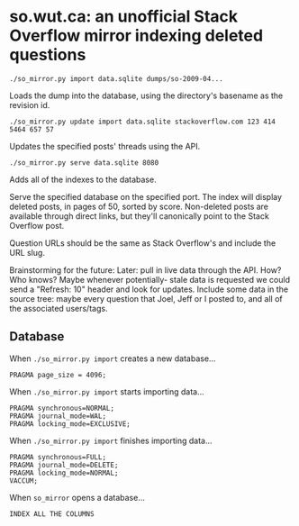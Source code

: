 # so.wut.ca: an unofficial Stack Overflow mirror indexing deleted questions

    ./so_mirror.py import data.sqlite dumps/so-2009-04...

Loads the dump into the database, using the directory's basename as the revision id.

    ./so_mirror.py update import data.sqlite stackoverflow.com 123 414 5464 657 57

Updates the specified posts' threads using the API.

    ./so_mirror.py serve data.sqlite 8080

Adds all of the indexes to the database.

Serve the specified database on the specified port. The index will display deleted
posts, in pages of 50, sorted by score. Non-deleted posts are available through
direct links, but they'll canonically point to the Stack Overflow post.

Question URLs should be the same as Stack Overflow's and include the URL slug.

Brainstorming for the future:
Later: pull in live data through the API. How? Who knows? Maybe whenever potentially-
stale data is requested we could send a "Refresh: 10" header and look for updates.
Include some data in the source tree: maybe every question that Joel, Jeff or I posted to, and all of the associated users/tags.

## Database 

When `./so_mirror.py import` creates a new database...

    PRAGMA page_size = 4096;

When `./so_mirror.py import` starts importing data...

    PRAGMA synchronous=NORMAL;
    PRAGMA journal_mode=WAL;
    PRAGMA locking_mode=EXCLUSIVE;

When `./so_mirror.py import` finishes importing data...

    PRAGMA synchronous=FULL;
    PRAGMA journal_mode=DELETE;
    PRAGMA locking_mode=NORMAL;
    VACCUM;

When `so_mirror` opens a database...

    INDEX ALL THE COLUMNS

